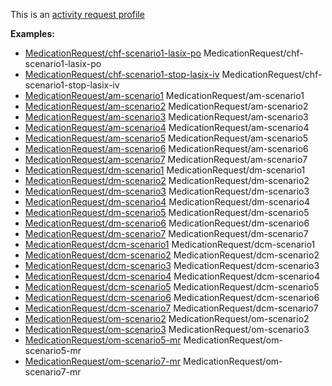 This is an [activity request profile](profiles.html#activity-profiles)

**Examples:**

*   [MedicationRequest/chf-scenario1-lasix-po](MedicationRequest-chf-scenario1-lasix-po-mr.html) MedicationRequest/chf-scenario1-lasix-po
*   [MedicationRequest/chf-scenario1-stop-lasix-iv](MedicationRequest-chf-scenario1-stop-lasix-iv.html) MedicationRequest/chf-scenario1-stop-lasix-iv
*   [MedicationRequest/am-scenario1](MedicationRequest-am-scenario1.html) MedicationRequest/am-scenario1
*   [MedicationRequest/am-scenario2](MedicationRequest-am-scenario2.html) MedicationRequest/am-scenario2
*   [MedicationRequest/am-scenario3](MedicationRequest-am-scenario3.html) MedicationRequest/am-scenario3
*   [MedicationRequest/am-scenario4](MedicationRequest-am-scenario4-mr.html) MedicationRequest/am-scenario4
*   [MedicationRequest/am-scenario5](MedicationRequest-am-scenario5-mr.html) MedicationRequest/am-scenario5
*   [MedicationRequest/am-scenario6](MedicationRequest-am-scenario6-mr.html) MedicationRequest/am-scenario6
*   [MedicationRequest/am-scenario7](MedicationRequest-am-scenario7-mr.html) MedicationRequest/am-scenario7
*   [MedicationRequest/dm-scenario1](MedicationRequest-dm-scenario1.html) MedicationRequest/dm-scenario1
*   [MedicationRequest/dm-scenario2](MedicationRequest-dm-scenario2.html) MedicationRequest/dm-scenario2
*   [MedicationRequest/dm-scenario3](MedicationRequest-dm-scenario3.html) MedicationRequest/dm-scenario3
*   [MedicationRequest/dm-scenario4](MedicationRequest-dm-scenario4-mr.html) MedicationRequest/dm-scenario4
*   [MedicationRequest/dm-scenario5](MedicationRequest-dm-scenario5-mr.html) MedicationRequest/dm-scenario5
*   [MedicationRequest/dm-scenario6](MedicationRequest-dm-scenario6-mr.html) MedicationRequest/dm-scenario6
*   [MedicationRequest/dm-scenario7](MedicationRequest-dm-scenario7-mr.html) MedicationRequest/dm-scenario7
*   [MedicationRequest/dcm-scenario1](MedicationRequest-dcm-scenario1.html) MedicationRequest/dcm-scenario1
*   [MedicationRequest/dcm-scenario2](MedicationRequest-dcm-scenario2.html) MedicationRequest/dcm-scenario2
*   [MedicationRequest/dcm-scenario3](MedicationRequest-dcm-scenario3.html) MedicationRequest/dcm-scenario3
*   [MedicationRequest/dcm-scenario4](MedicationRequest-dcm-scenario4-mr.html) MedicationRequest/dcm-scenario4
*   [MedicationRequest/dcm-scenario5](MedicationRequest-dcm-scenario5-mr.html) MedicationRequest/dcm-scenario5
*   [MedicationRequest/dcm-scenario6](MedicationRequest-dcm-scenario6-mr.html) MedicationRequest/dcm-scenario6
*   [MedicationRequest/dcm-scenario7](MedicationRequest-dcm-scenario7-mr.html) MedicationRequest/dcm-scenario7
*   [MedicationRequest/om-scenario2](MedicationRequest-om-scenario2.html) MedicationRequest/om-scenario2
*   [MedicationRequest/om-scenario3](MedicationRequest-om-scenario3.html) MedicationRequest/om-scenario3
*   [MedicationRequest/om-scenario5-mr](MedicationRequest-om-scenario5-mr.html) MedicationRequest/om-scenario5-mr
*   [MedicationRequest/om-scenario7-mr](MedicationRequest-om-scenario7-mr.html) MedicationRequest/om-scenario7-mr